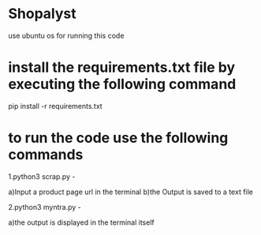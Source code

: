 # Shopalyst

use ubuntu os for running this code 

# install the requirements.txt file by executing the following command 

pip install -r requirements.txt

# to run the code use the following commands

1.python3 scrap.py -

a)Input a product page url in the terminal 
b)the Output is saved to a text file 

2.python3 myntra.py - 

a)the output is displayed in the terminal itself 